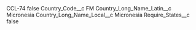 <?xml version="1.0" encoding="UTF-8"?>
<CustomMetadata xmlns="http://soap.sforce.com/2006/04/metadata" xmlns:xsi="http://www.w3.org/2001/XMLSchema-instance" xmlns:xsd="http://www.w3.org/2001/XMLSchema">
    <label>CCL-74</label>
    <protected>false</protected>
    <values>
        <field>Country_Code__c</field>
        <value xsi:type="xsd:string">FM</value>
    </values>
    <values>
        <field>Country_Long_Name_Latin__c</field>
        <value xsi:type="xsd:string">Micronesia</value>
    </values>
    <values>
        <field>Country_Long_Name_Local__c</field>
        <value xsi:type="xsd:string">Micronesia</value>
    </values>
    <values>
        <field>Require_States__c</field>
        <value xsi:type="xsd:boolean">false</value>
    </values>
</CustomMetadata>
